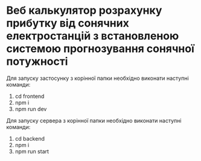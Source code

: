 # Веб калькулятор розрахунку прибутку від сонячних електростанцій з встановленою системою прогнозування сонячної потужності

Для запуску застосунку з корінної папки необхідно виконати наступні команди:

1. cd frontend
2. npm i
3. npm run dev

Для запуску сервера з корінної папки необхідно виконати наступні команди:

1. cd backend
2. npm i
3. npm run start
